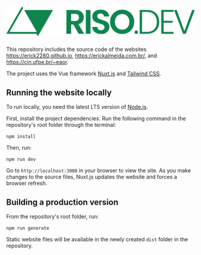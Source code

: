 # ![riso.dev](assets/svg/logo.svg)

This repository includes the source code of the websites <https://erick2280.github.io>, <https://erickalmeida.com.br/>, and <https://cin.ufpe.br/~eaor>.

The project uses the Vue framework [Nuxt.js](https://nuxtjs.org/) and [Tailwind CSS](https://tailwindcss.com/).

## Running the website locally

To run locally, you need the latest LTS version of [Node.js](https://nodejs.org).

First, install the project dependencies. Run the following command in the repository's root folder through the terminal:

    npm install

Then, run:

    npm run dev

Go to `http://localhost:3000` in your browser to view the site. As you make changes to the source files, Nuxt.js updates the website and forces a browser refresh.

## Building a production version

From the repository's root folder, run:

    npm run generate

Static website files will be available in the newly created `dist` folder in the repository.

